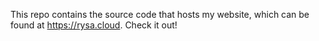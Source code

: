 This repo contains the source code that hosts my website, which can be found at https://rysa.cloud. Check it out!
